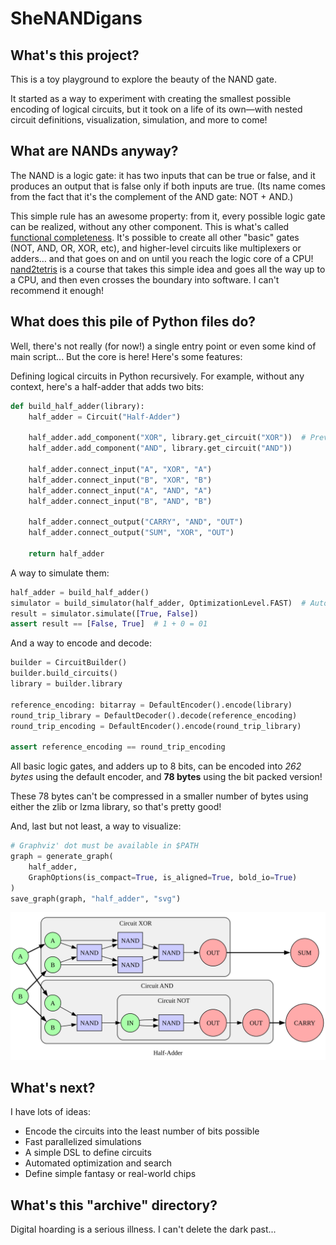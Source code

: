 # SheNANDigans

## What's this project?

This is a toy playground to explore the beauty of the NAND gate.

It started as a way to experiment with creating the smallest possible encoding of logical circuits, but it took on a life of its own—with nested circuit definitions, visualization, simulation, and more to come!

## What are NANDs anyway?

The NAND is a logic gate: it has two inputs that can be true or false, and it produces an output that is false only if both inputs are true. (Its name comes from the fact that it's the complement of the AND gate: NOT + AND.)

This simple rule has an awesome property: from it, every possible logic gate can be realized, without any other component. This is what's called [functional completeness](https://en.wikipedia.org/wiki/Functional_completeness). It's possible to create all other "basic" gates (NOT, AND, OR, XOR, etc), and higher-level circuits like multiplexers or adders… and that goes on and on until you reach the logic core of a CPU! [nand2tetris](https://www.nand2tetris.org/) is a course that takes this simple idea and goes all the way up to a CPU, and then even crosses the boundary into software. I can't recommend it enough!

## What does this pile of Python files do?

Well, there's not really (for now!) a single entry point or even some kind of main script... But the core is here! Here's some features:

Defining logical circuits in Python recursively. For example, without any context, here's a half-adder that adds two bits:

```py
def build_half_adder(library):
    half_adder = Circuit("Half-Adder")

    half_adder.add_component("XOR", library.get_circuit("XOR"))  # Previously defined
    half_adder.add_component("AND", library.get_circuit("AND"))

    half_adder.connect_input("A", "XOR", "A")
    half_adder.connect_input("B", "XOR", "B")
    half_adder.connect_input("A", "AND", "A")
    half_adder.connect_input("B", "AND", "B")

    half_adder.connect_output("CARRY", "AND", "OUT")
    half_adder.connect_output("SUM", "XOR", "OUT")

    return half_adder
```

A way to simulate them:

```py
half_adder = build_half_adder()
simulator = build_simulator(half_adder, OptimizationLevel.FAST)  # Automatically optimized
result = simulator.simulate([True, False])
assert result == [False, True]  # 1 + 0 = 01
```

And a way to encode and decode:

```py
builder = CircuitBuilder()
builder.build_circuits()
library = builder.library

reference_encoding: bitarray = DefaultEncoder().encode(library)
round_trip_library = DefaultDecoder().decode(reference_encoding)
round_trip_encoding = DefaultEncoder().encode(round_trip_library)

assert reference_encoding == round_trip_encoding
```

All basic logic gates, and adders up to 8 bits, can be encoded into *262 bytes* using the default encoder, and **78 bytes** using the bit packed version!

These 78 bytes can't be compressed in a smaller number of bytes using either the zlib or lzma library, so that's pretty good!

And, last but not least, a way to visualize:

```py
# Graphviz' dot must be available in $PATH
graph = generate_graph(
    half_adder,
    GraphOptions(is_compact=True, is_aligned=True, bold_io=True)
)
save_graph(graph, "half_adder", "svg")
```

![Half-Adder graph](./media/half_adder.svg)

## What's next?

I have lots of ideas:

- Encode the circuits into the least number of bits possible
- Fast parallelized simulations
- A simple DSL to define circuits
- Automated optimization and search
- Define simple fantasy or real-world chips

## What's this "archive" directory?

Digital hoarding is a serious illness. I can't delete the dark past...
